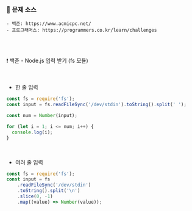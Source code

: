 ### 🔎 문제 소스
	- 백준: https://www.acmicpc.net/
	- 프로그래머스: https://programmers.co.kr/learn/challenges

<br>
<br>

❗️ 백준 - Node.js 입력 받기 (fs 모듈)

<br>

- 한 줄 입력

```jsx
const fs = require('fs');
const input = fs.readFileSync('/dev/stdin').toString().split(' ');

const num = Number(input);

for (let i = 1; i <= num; i++) {
  console.log(i);
}
```

<br>

- 여러 줄 입력

```jsx
const fs = require('fs');
const input = fs
	.readFileSync('/dev/stdin')
	.toString().split('\n')
	.slice(0, -1)
	.map((value) => Number(value));
```

